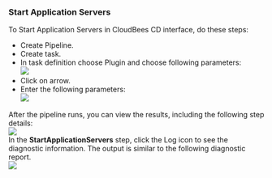 
### Start Application Servers

To Start Application Servers in CloudBees CD interface, do these steps:

 * Create Pipeline.
 * Create task.
 * In task definition choose Plugin and choose following parameters:
   <br /><img src="../../plugins/EC-WebSphere/images/StartApplicationServers/PipelinePicker.png" />
 * Click on arrow.
 * Enter the following parameters:
   <br /><img src="../../plugins/EC-WebSphere/images/StartApplicationServers/PipelineConfig.png" />

After the pipeline runs, you can view the results, including the following step details:
<br /><img src="../../plugins/EC-WebSphere/images/StartApplicationServers/PipelineResult.png" />
<br />In the <b>StartApplicationServers</b> step, click the Log icon to see the diagnostic information. The output is similar to the following diagnostic report.
<br /><img src="../../plugins/EC-WebSphere/images/StartApplicationServers/PipelineLog.png" />
